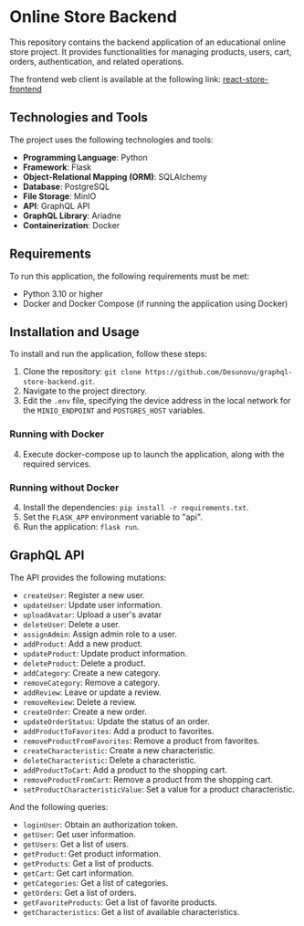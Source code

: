 # Online Store Backend

This repository contains the backend application of an educational online store project. It provides functionalities for managing products, users, cart, orders, authentication, and related operations.

The frontend web client is available at the following link: [react-store-frontend](https://github.com/Desunovu/react-store-frontend)

## Technologies and Tools

The project uses the following technologies and tools:

- **Programming Language**: Python
- **Framework**: Flask
- **Object-Relational Mapping (ORM)**: SQLAlchemy
- **Database**: PostgreSQL
- **File Storage**: MinIO
- **API**: GraphQL API
- **GraphQL Library**: Ariadne
- **Containerization**: Docker

## Requirements

To run this application, the following requirements must be met:

- Python 3.10 or higher
- Docker and Docker Compose (if running the application using Docker)

## Installation and Usage

To install and run the application, follow these steps:

1. Clone the repository: `git clone https://github.com/Desunovu/graphql-store-backend.git`.
2. Navigate to the project directory.
3. Edit the `.env` file, specifying the device address in the local network for the `MINIO_ENDPOINT` and `POSTGRES_HOST` variables.

### Running with Docker

4. Execute docker-compose up to launch the application, along with the required services.

### Running without Docker

4. Install the dependencies: `pip install -r requirements.txt`.
5. Set the `FLASK_APP` environment variable to "api".
6. Run the application: `flask run`.

## GraphQL API

The API provides the following mutations:

- `createUser`: Register a new user.
- `updateUser`: Update user information.
- `uploadAvatar`: Upload a user's avatar
- `deleteUser`: Delete a user.
- `assignAdmin`: Assign admin role to a user.
- `addProduct`: Add a new product.
- `updateProduct`: Update product information.
- `deleteProduct`: Delete a product.
- `addCategory`: Create a new category.
- `removeCategory`: Remove a category.
- `addReview`: Leave or update a review.
- `removeReview`: Delete a review.
- `createOrder`: Create a new order.
- `updateOrderStatus`: Update the status of an order.
- `addProductToFavorites`: Add a product to favorites.
- `removeProductFromFavorites`: Remove a product from favorites.
- `createCharacteristic`: Create a new characteristic.
- `deleteCharacteristic`: Delete a characteristic.
- `addProductToCart`: Add a product to the shopping cart.
- `removeProductFromCart`: Remove a product from the shopping cart.
- `setProductCharacteristicValue`: Set a value for a product characteristic.

And the following queries:

- `loginUser`: Obtain an authorization token.
- `getUser`: Get user information.
- `getUsers`: Get a list of users.
- `getProduct`: Get product information.
- `getProducts`: Get a list of products.
- `getCart`: Get cart information.
- `getCategories`: Get a list of categories.
- `getOrders`: Get a list of orders.
- `getFavoriteProducts`: Get a list of favorite products.
- `getCharacteristics`: Get a list of available characteristics.
